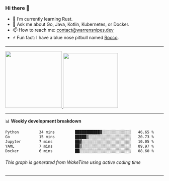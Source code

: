 ### Hi there 👋

- 🌱 I’m currently learning Rust.
- 💬 Ask me about Go, Java, Kotlin, Kubernetes, or Docker.
- 📫 How to reach me: contact@warrensnipes.dev
- ⚡ Fun fact: I have a blue nose pitbull named [Rocco](https://i.imgur.com/iLsSCKu.jpg).

-------


<a href="https://github.com/LockedThread/LockedThread">
  <img height="180em" src="https://github-readme-stats.vercel.app/api?username=LockedThread&theme=transparent&bg_color=00000000&show_icons=true&count_private=true" />
  <img height="174em" src="https://github-readme-stats.vercel.app/api/top-langs?username=LockedThread&theme=transparent&layout=compact&hide_progress=true&bg_color=00000000" />
  </a>

-------

📊 **Weekly development breakdown**
<!--START_SECTION:waka-->

```txt
Python         34 mins         ███████████▓░░░░░░░░░░░░░   46.65 %
Go             15 mins         █████▒░░░░░░░░░░░░░░░░░░░   20.73 %
Jupyter        7 mins          ██▓░░░░░░░░░░░░░░░░░░░░░░   10.05 %
YAML           7 mins          ██▒░░░░░░░░░░░░░░░░░░░░░░   09.97 %
Docker         6 mins          ██░░░░░░░░░░░░░░░░░░░░░░░   08.60 %
```

<!--END_SECTION:waka-->
###### *This graph is generated from WakeTime using active coding time*
-------
